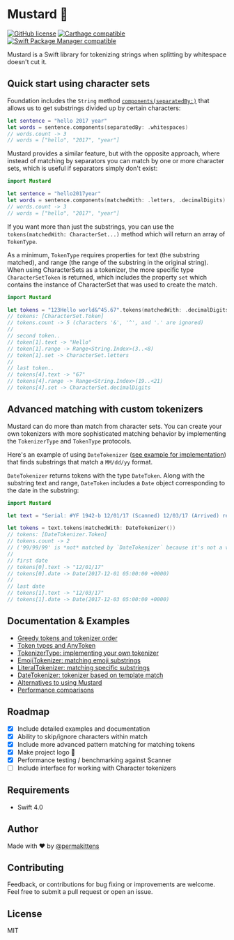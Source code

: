 # Mustard 🌭

[![GitHub license](https://img.shields.io/badge/license-MIT-lightgrey.svg?style=flat)](https://github.com/mathewsanders/Mustard/blob/master/LICENSE) [![Carthage compatible](https://img.shields.io/badge/Carthage-compatible-4BC51D.svg?style=flat)](https://github.com/Carthage/Carthage) [![Swift Package Manager compatible](https://img.shields.io/badge/Swift%20Package%20Manager-compatible-EF5138%20.svg?style=flat)](https://swift.org/package-manager/)

Mustard is a Swift library for tokenizing strings when splitting by whitespace doesn't cut it.

## Quick start using character sets

Foundation includes the `String` method [`components(separatedBy:)`](https://developer.apple.com/documentation/foundation/nsstring/1413214-components) that allows us to get substrings divided up by certain characters:

````Swift
let sentence = "hello 2017 year"
let words = sentence.components(separatedBy: .whitespaces)
// words.count -> 3
// words = ["hello", "2017", "year"]
````  

Mustard provides a similar feature, but with the opposite approach, where instead of matching by separators you can match by one or more character sets, which is useful if separators simply don't exist:

````Swift
import Mustard

let sentence = "hello2017year"
let words = sentence.components(matchedWith: .letters, .decimalDigits)
// words.count -> 3
// words = ["hello", "2017", "year"]
````  

If you want more than just the substrings, you can use the `tokens(matchedWith: CharacterSet...)` method which will return an array of `TokenType`.

As a minimum, `TokenType` requires properties for text (the substring matched), and range (the range of the substring in the original string). When using CharacterSets as a tokenizer, the more specific type `CharacterSetToken` is returned, which includes the property `set` which contains the instance of CharacterSet that was used to create the match.

````Swift
import Mustard

let tokens = "123Hello world&^45.67".tokens(matchedWith: .decimalDigits, .letters)
// tokens: [CharacterSet.Token]
// tokens.count -> 5 (characters '&', '^', and '.' are ignored)
//
// second token..
// token[1].text -> "Hello"
// token[1].range -> Range<String.Index>(3..<8)
// token[1].set -> CharacterSet.letters
//
// last token..
// tokens[4].text -> "67"
// tokens[4].range -> Range<String.Index>(19..<21)
// tokens[4].set -> CharacterSet.decimalDigits
````

## Advanced matching with custom tokenizers

Mustard can do more than match from character sets. You can create your own tokenizers with more
sophisticated matching behavior by implementing the `TokenizerType` and `TokenType` protocols.

Here's an example of using `DateTokenizer` ([see example for implementation](Documentation/Template%20tokenizer.md)) that finds substrings that match a `MM/dd/yy` format.

`DateTokenizer` returns tokens with the type `DateToken`. Along with the substring text and range, `DateToken` includes a `Date` object corresponding to the date in the substring:

````Swift
import Mustard

let text = "Serial: #YF 1942-b 12/01/17 (Scanned) 12/03/17 (Arrived) ref: 99/99/99"

let tokens = text.tokens(matchedWith: DateTokenizer())
// tokens: [DateTokenizer.Token]
// tokens.count -> 2
// ('99/99/99' is *not* matched by `DateTokenizer` because it's not a valid date)
//
// first date
// tokens[0].text -> "12/01/17"
// tokens[0].date -> Date(2017-12-01 05:00:00 +0000)
//
// last date
// tokens[1].text -> "12/03/17"
// tokens[1].date -> Date(2017-12-03 05:00:00 +0000)
````

## Documentation & Examples

- [Greedy tokens and tokenizer order](Documentation/Greedy%20tokens%20and%20tokenizer%20order.md)
- [Token types and AnyToken](Documentation/Token%20types%20and%20AnyToken.md)
- [TokenizerType: implementing your own tokenizer](Documentation/TokenizerType%20protocol.md)
- [EmojiTokenizer: matching emoji substrings](Documentation/Matching%20emoji.md)
- [LiteralTokenizer: matching specific substrings](Documentation/Literal%20tokenizer.md)
- [DateTokenizer: tokenizer based on template match](Documentation/Template%20tokenizer.md)
- [Alternatives to using Mustard](Documentation/Alternatives%20to%20using%20Mustard.md)
- [Performance comparisons](Documentation/Performance%20Comparisons.md)

## Roadmap
- [x] Include detailed examples and documentation
- [x] Ability to skip/ignore characters within match
- [x] Include more advanced pattern matching for matching tokens
- [x] Make project logo 🌭
- [x] Performance testing / benchmarking against Scanner
- [ ] Include interface for working with Character tokenizers

## Requirements

- Swift 4.0

## Author

Made with :heart: by [@permakittens](http://twitter.com/permakittens)

## Contributing

Feedback, or contributions for bug fixing or improvements are welcome. Feel free to submit a pull request or open an issue.

## License

MIT
